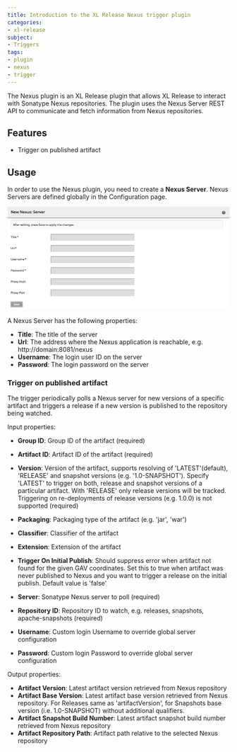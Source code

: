 ```yaml
---
title: Introduction to the XL Release Nexus trigger plugin
categories:
- xl-release
subject:
- Triggers
tags:
- plugin
- nexus
- trigger
---
```


The Nexus plugin is an XL Release plugin that allows XL Release to interact with Sonatype Nexus repositories. 
The plugin uses the Nexus Server REST API to communicate and fetch information from Nexus repositories.

## Features

* Trigger on published artifact

## Usage

In order to use the Nexus plugin, you need to create a **Nexus Server**. Nexus Servers are defined globally in the Configuration page.

![Nexus Server](../images/nexus-configuration-details.png)

A Nexus Server has the following properties:

* **Title**: The title of the server
* **Url**: The address where the Nexus application is reachable, e.g. http://domain:8081/nexus
* **Username**: The login user ID on the server
* **Password**: The login password on the server

### Trigger on published artifact

The trigger periodically polls a Nexus server for new versions of a specific artifact and triggers a release if a new version is published to the repository being watched.

Input properties:

* **Group ID**: Group ID of the artifact (required)
* **Artifact ID**: Artifact ID of the artifact (required)
* **Version**: Version of the artifact, supports resolving of 'LATEST'(default), 'RELEASE' and snapshot versions (e.g. '1.0-SNAPSHOT'). Specify 'LATEST' to trigger on both, release and snapshot versions of a particular artifact. With 'RELEASE' only release versions will be tracked. Triggering on re-deployments of release versions (e.g. 1.0.0) is not supported (required)

* **Packaging**: Packaging type of the artifact (e.g. 'jar', 'war')
* **Classifier**: Classifier of the artifact
* **Extension**: Extension of the artifact
* **Trigger On Initial Publish**: Should suppress error when artifact not found for the given GAV coordinates. Set this to true when artifact was never published to Nexus and you want to trigger a release on the initial publish. Default value is 'false'

* **Server**: Sonatype Nexus server to poll (required)
* **Repository ID**: Repository ID to watch, e.g. releases, snapshots, apache-snapshots (required)
* **Username**: Custom login Username to override global server configuration
* **Password**: Custom login Password to override global server configuration

Output properties:

* **Artifact Version**: Latest artifact version retrieved from Nexus repository
* **Artifact Base Version**: Latest artifact base version retrieved from Nexus repository. For Releases same as 'artifactVersion', for Snapshots base version (i.e. 1.0-SNAPSHOT) without additional qualifiers.
* **Artifact Snapshot Build Number**: Latest artifact snapshot build number retrieved from Nexus repository
* **Artifact Repository Path**: Artifact path relative to the selected Nexus repository
